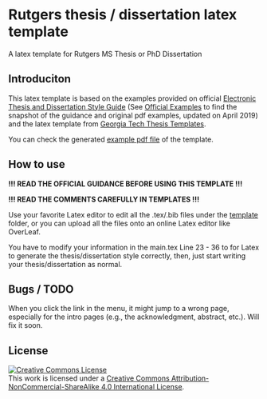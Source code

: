 # Rutgers thesis / dissertation latex template

A latex template for Rutgers MS Thesis or PhD Dissertation

## Introduciton

This latex template is based on the examples provided on official [Electronic Thesis and Dissertation Style Guide](https://gsnb.rutgers.edu/academics/electronic-thesis-and-dissertation-style-guide) (See [Official Examples]() to find the snapshot of the guidance and original pdf examples, updated on April 2019) and the latex template from [Georgia Tech Thesis Templates](http://grad.gatech.edu/theses-dissertations-templates).

You can check the generated [example pdf file]() of the template.

## How to use

**!!! READ THE OFFICIAL GUIDANCE BEFORE USING THIS TEMPLATE !!!**

**!!! READ THE COMMENTS CAREFULLY IN TEMPLATES !!!**

Use your favorite Latex editor to edit all the .tex/.bib files under the [template]() folder, or you can upload all the files onto an online Latex editor like OverLeaf.

You have to modify your information in the main.tex Line 23 - 36 to for Latex to generate the thesis/dissertation style correctly, then, just start writing your thesis/dissertation as normal.

## Bugs / TODO

When you click the link in the menu, it might jump to a wrong page, especially for the intro pages (e.g., the acknowledgment, abstract, etc.). Will fix it soon.

## License
<a rel="license" href="http://creativecommons.org/licenses/by-nc-sa/4.0/"><img alt="Creative Commons License" style="border-width:0" src="https://i.creativecommons.org/l/by-nc-sa/4.0/80x15.png" /></a><br />This work is licensed under a <a rel="license" href="http://creativecommons.org/licenses/by-nc-sa/4.0/">Creative Commons Attribution-NonCommercial-ShareAlike 4.0 International License</a>.
